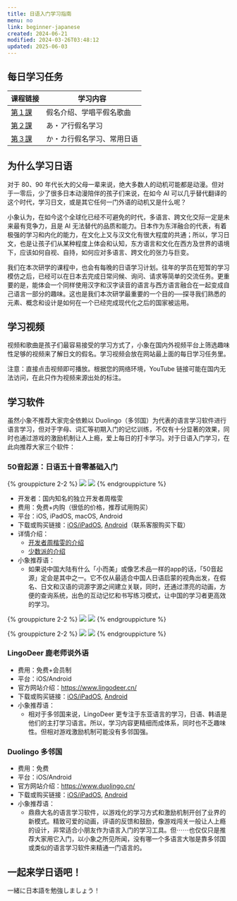 ```yaml
---
title: 日语入门学习指南
menu: no
link: beginner-japanese
created: 2024-06-21
modified: 2024-03-26T03:48:12
updated: 2025-06-03
---
```


## 每日学习任务

| 课程链接                         | 学习内容              |
| :--------------------------- | ----------------- |
| [第１課](https://minielephant.net/beginner-japanese-1) | 假名介绍、学唱平假名歌曲 |
| [第２課](https://minielephant.net/beginner-japanese-2)| あ・ア行假名学习 |
| [第３課](https://minielephant.net/beginner-japanese-3)| か・カ行假名学习、常用日语 |

## 为什么学习日语

对于 80、90 年代长大的父母一辈来说，绝大多数人的动机可能都是动漫。但对于一零后，少了很多日本动漫陪伴的孩子们来说，在如今 AI 可以几乎替代翻译的这个时代，学习日文，或是其它任何一门外语的动机又是什么呢？

小象认为，在如今这个全球化已经不可避免的时代，多语言、跨文化交际一定是未来最有竞争力，且是 AI 无法替代的品质和能力。日本作为东洋融合的代表，有着极强的学习和内化的能力，在文化上又与汉文化有很大程度的共通；所以，学习日文，也是让孩子们从某种程度上体会和认知，东方语言和文化在西方及世界的语境下，应该如何自视、自持，如何应对多语言、跨文化的张力与巨变。

我们在本次研学的课程中，也会有每晚的日语学习计划。往年的学员在短暂的学习模仿之后，已经可以在日本去完成日常问候、询问、请求等简单的交流任务。更重要的是，能体会一个同样使用汉字和汉字读音的语言与西方语言融合在一起变成自己语言一部分的趣味。这也是我们本次研学最重要的一个目的──探寻我们熟悉的元素、概念和设计是如何在一个已经完成现代化之后的国家被运用。

## 学习视频

视频和歌曲是孩子们最容易接受的学习方式了，小象在国内外视频平台上筛选趣味性足够的视频来了解日文的假名。学习视频会放在网站最上面的每日学习任务里。

<span class="caption">注意：直接点击视频即可播放。根据您的网络环境，YouTube 链接可能在国内无法访问，在此只作为视频来源出处的标注。</span>

## 学习软件

虽然小象不推荐大家完全依赖以 Duolingo（多邻国）为代表的语言学习软件进行语言学习，但对于字母、词汇等初期入门的记忆训练，不仅有十分显著的效果，同时也通过游戏的激励机制让人上瘾，爱上每日的打卡学习。对于日语入门学习，在此向推荐大家三个软件：

### 50音起源：日语五十音零基础入门

{% grouppicture 2-2 %}
![](https://i.typlog.com/kevinzhow/z_01755d0de431c9ddebf026b6c841f6bd.png?x-oss-process=image/auto-orient,1/interlace,1/quality,q_90/resize,m_lfit,w_1242/format,webp)
![](https://i.typlog.com/kevinzhow/z_7a5a623b3bfbad410f463f3f96298d6d.png?x-oss-process=image/auto-orient,1/interlace,1/quality,q_90/resize,m_lfit,w_1242/format,webp)
{% endgrouppicture %}

- 开发者：国内知名的独立开发者周楷雯
- 费用：免费+内购（很低的价格，推荐试用购买）
- 平台：iOS, iPadOS, macOS, Android
- 下载或购买链接：[iOS/iPadOS](https://apps.apple.com/cn/app/50音起源-日语五十音零基础入门/id1439222882?platform=iphone), [Android](https://lizhi.shop/site/products/id/347)（联系客服购买下载）
- 详情介绍：
	- [开发者周楷雯的介绍](https://blog.kevinzhow.com/posts/cong-qi-yuan-kai-shi-xue-xi-50-yin-de-app/en)
	- [少数派的介绍](https://sspai.com/post/48371)
- 小象推荐语：
	- 如果说中国大陆有什么「小而美」或像艺术品一样的app的话，「50音起源」定会是其中之一。它不仅从最适合中国人日语启蒙的视角出发，在假名、日文和汉语的词源字源之间建立关联，同时，还通过漂亮的动画，方便的查询系统，出色的互动记忆和书写练习模式，让中国的学习者更高效的学习。

{% grouppicture 2-2 %}
![](https://i.typlog.com/kevinzhow/z_baf29e3b7e9a05f63c924a030509d43a.png?x-oss-process=image/auto-orient,1/interlace,1/quality,q_90/resize,m_lfit,w_1242/format,webp)
![](https://i.typlog.com/kevinzhow/z_e5fd77729f814de2711ffc5fa3c4a510.png?x-oss-process=image/auto-orient,1/interlace,1/quality,q_90/resize,m_lfit,w_1242/format,webp)
{% endgrouppicture %}

{% grouppicture 2-2 %}
![](https://i.typlog.com/kevinzhow/z_f75b5d73bee451b167d1842b09f7cc5b.png?x-oss-process=image/auto-orient,1/interlace,1/quality,q_90/resize,m_lfit,w_1242/format,webp)
![](https://i.typlog.com/kevinzhow/z_f6232d209e522a5711184b266d59c305.png?x-oss-process=image/auto-orient,1/interlace,1/quality,q_90/resize,m_lfit,w_1242/format,webp)
{% endgrouppicture %}

### LingoDeer 鹿老师说外语

- 费用：免费+会员制
- 平台：iOS/Android
- 官方网站介绍：https://www.lingodeer.cn/
- 下载或购买链接：[iOS/iPadOS](https://apps.apple.com/cn/app/%E9%B9%BF%E8%80%81%E5%B8%88%E8%AF%B4%E5%A4%96%E8%AF%AD-%E8%8B%B1%E8%AF%AD-%E9%9F%A9%E8%AF%AD-%E6%97%A5%E8%AF%AD%E5%AD%A6%E4%B9%A0/id1385950616), [Android](https://sj.qq.com/appdetail/cn.lingodeer?&from_wxz=1)
- 小象推荐语：
	- 相对于多邻国来说，LingoDeer 更专注于东亚语言的学习，日语、韩语是他们的主打学习语言。所以，学习内容更精细而成体系，同时也不乏趣味性。但相对游戏激励机制可能没有多邻国强。

### Duolingo 多邻国

- 费用：免费
- 平台：iOS/Android
- 官方网站介绍：https://www.duolingo.cn/
- 下载或购买链接：[iOS/iPadOS](https://apps.apple.com/cn/app/%E9%B9%BF%E8%80%81%E5%B8%88%E8%AF%B4%E5%A4%96%E8%AF%AD-%E8%8B%B1%E8%AF%AD-%E9%9F%A9%E8%AF%AD-%E6%97%A5%E8%AF%AD%E5%AD%A6%E4%B9%A0/id1385950616), [Android](https://sj.qq.com/appdetail/cn.lingodeer?&from_wxz=1)
- 小象推荐语：
	- 鼎鼎大名的语言学习软件，以游戏化的学习方式和激励机制开创了业界的新模式。精致可爱的动画，评语的反馈和鼓励，像游戏闯关一般让人上瘾的设计，非常适合小朋友作为语言入门的学习工具。但⋯⋯也仅仅只是推荐大家用它入门，以小象之所见所闻，没有哪一个多语言大咖是靠多邻国或类似的语言学习软件来精通一门语言的。

## 一起来学日语吧！

一緒に日本語を勉強しましょう！
